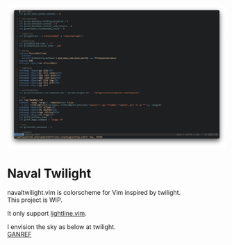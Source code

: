 ![Screenshot](./screenshot.png)
# Naval Twilight

navaltwilight.vim is colorscheme for Vim inspired by twilight.  
This project is WIP.

It only support [lightline.vim](https://github.com/itchyny/lightline.vim).

I envision the sky as below at twilight.  
[GANREF](https://ganref.jp/m/uruma-neo/portfolios/photo_detail/238297)